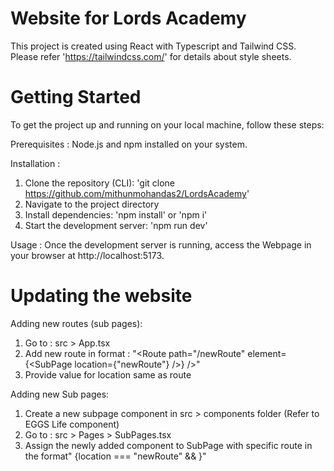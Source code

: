 # Website for Lords Academy
This project is created using React with Typescript and Tailwind CSS.
Please refer 'https://tailwindcss.com/' for details about style sheets.

# Getting Started
To get the project up and running on your local machine, follow these steps:

Prerequisites :
Node.js and npm installed on your system.

Installation :
1. Clone the repository (CLI): 'git clone https://github.com/mithunmohandas2/LordsAcademy'
2. Navigate to the project directory
3. Install dependencies: 'npm install' or 'npm i'
4. Start the development server: 'npm run dev'

Usage :
Once the development server is running, access the Webpage in your browser at http://localhost:5173.

# Updating the website
Adding new routes (sub pages): 
1. Go to : src > App.tsx  
2. Add new route in format : "<Route path="/newRoute" element={<SubPage location={"newRoute"} />} />"
3. Provide value for location same as route

Adding new Sub pages: 
1. Create a new subpage component in src > components folder (Refer to EGGS Life component)   
2. Go to : src > Pages > SubPages.tsx  
3. Assign the newly added component to SubPage with specific route in the format" {location === "newRoute" && <NewComponent />}"